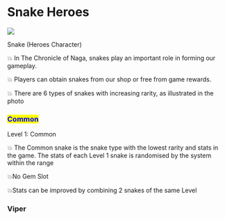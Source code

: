 # Snake Heroes



![](../.gitbook/assets/photo\_2022-04-11\_03-03-24.jpg)

Snake (Heroes Character)&#x20;

💥 In The Chronicle of Naga, snakes play an important role in forming our gameplay.&#x20;

💥 Players can obtain snakes from our shop or free from game rewards.&#x20;

💥 There are 6 types of snakes with increasing rarity, as illustrated in the photo

### <mark style="color:blue;">Common</mark>

Level 1: Common&#x20;

💥 The Common snake is the snake type with the lowest rarity and stats in the game. The stats of each Level 1 snake is randomised by the system within the range&#x20;

💥No Gem Slot&#x20;

💥Stats can be improved by combining 2 snakes of the same Level

### Viper




